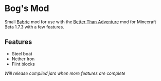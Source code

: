 # Bog's Mod 

Small [Babric](https://github.com/babric) mod for use with the [Better Than Adventure](https://www.minecraftforum.net/forums/mapping-and-modding-java-edition/minecraft-mods/3106066-better-than-adventure-for-beta-1-7-3-timely) mod for Minecraft Beta 1.7.3 with a few features.

## Features

- Steel boat
- Nether Iron
- Flint blocks

*Will release compiled jars when more features are complete*

